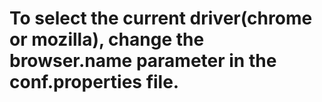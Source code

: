 # To select the current driver(chrome or mozilla), change the browser.name parameter in the conf.properties file.